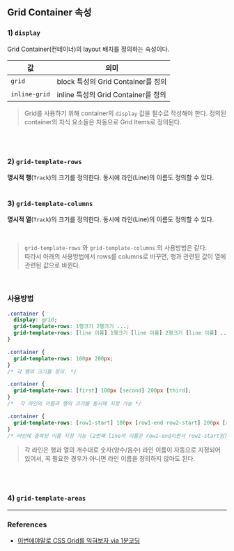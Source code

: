 ## Grid Container 속성

### 1) `display`

Grid Container(컨테이너)의 layout 배치를 정의하는 속성이다.

|값|의미|
|---|---|
|`grid`| block 특성의 Grid Container를 정의|
|`inline-grid`| inline 특성의 Grid Container를 정의|


> Grid를 사용하기 위해 container의 `display` 값을 필수로 작성해야 한다. 정의된 container의 자식 요소들은 자동으로 Grid Items로 정의된다.

<br>
<br>

### 2) `grid-template-rows`

__명시적 행__(`Track`)의 크기를 정의한다.
동시에 라인(Line)의 이름도 정의할 수 있다.
<br>
<Br>

### 3) `grid-template-columns`

__명시적 열__(`Track`)의 크기를 정의한다.
동시에 라인(Line)의 이름도 정의할 수 있다.<br>

<br>

> `grid-template-rows` 와 `grid-template-columns` 의 사용방법은 같다. <br> 따라서 아래의 사용방법에서 rows를 columns로 바꾸면, 행과 관련된 값이 열에 관련된 값으로 바뀐다.

<br>

### 사용방법

```css
.container {
  display: grid;
  grid-template-rows: 1행크기 2행크기 ...;
  grid-template-rows: [line 이름] 1행크기 [line 이름] 2행크기 [line 이름] ...;
}
```

```css
.container {
  grid-template-rows: 100px 200px;
}
/* 각 행의 크기를 정의. */

.container {
  grid-template-rows: [first] 100px [second] 200px [third];
}
/*  각 라인의 이름과 행의 크기를 동시에 지정 가능 */

.container {
  grid-template-rows: [row1-start] 100px [row1-end row2-start] 200px [row2-end];
}
/* 라인에 중복된 이름 지정 가능 (2번째 line의 이름은 row1-end이면서 row2-start임) */
```

> 각 라인은 행과 열의 개수대로 숫자(양수/음수) 라인 이름이 자동으로 지정되어 있어서, 꼭 필요한 경우가 아니면 라인 이름을 정의하지 않아도 된다.

<br>
<br>

### 4) `grid-template-areas`





<hr>

### References

- [이번에야말로 CSS Grid를 익혀보자 via 1분코딩](https://studiomeal.com/archives/533)






